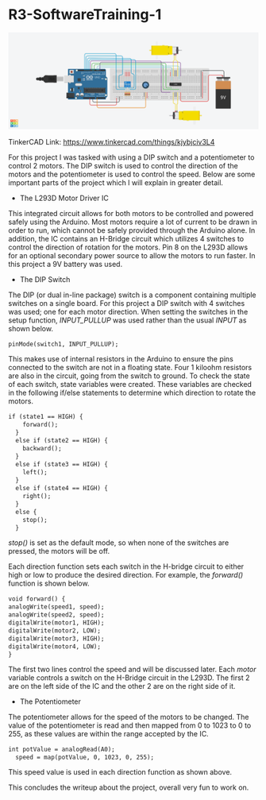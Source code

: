 # R3-SoftwareTraining-1
 
![TinkerCAD Circuit Design](Circuit_Design.png)

TinkerCAD Link: https://www.tinkercad.com/things/kjybjciv3L4

For this project I was tasked with using a DIP switch and a potentiometer to control 2 motors. The DIP switch is used to control the direction of the motors and the potentiometer is used to control the speed. Below are some important parts of the project which I will explain in greater detail.

- The L293D Motor Driver IC

This integrated circuit allows for both motors to be controlled and powered safely using the Arduino. Most motors require a lot of current to be drawn in order to run, which cannot be safely provided through the Arduino alone. In addition, the IC contains an H-Bridge circuit which utilizes 4 switches to control the direction of rotation for the motors. Pin 8 on the L293D allows for an optional secondary power source to allow the motors to run faster. In this project a 9V battery was used.  

- The DIP Switch

The DIP (or dual in-line package) switch is a component containing multiple switches on a single board. For this project a DIP switch with 4 switches was used; one for each motor direction. When setting the switches in the setup function, *INPUT_PULLUP* was used rather than the usual *INPUT* as shown below.

```
pinMode(switch1, INPUT_PULLUP);
```
This makes use of internal resistors in the Arduino to ensure the pins connected to the switch are not in a floating state. Four 1 kiloohm resistors are also in the circuit, going from the switch to ground. To check the state of each switch, state variables were created. These variables are checked in the following if/else statements to determine which direction to rotate the motors. 
```
if (state1 == HIGH) {
    forward();
  }
  else if (state2 == HIGH) {
    backward();
  }
  else if (state3 == HIGH) {
    left();
  }
  else if (state4 == HIGH) {
    right();
  }
  else {
    stop();
  }
  ```
  *stop()* is set as the default mode, so when none of the switches are pressed, the motors will be off. 

  Each direction function sets each switch in the H-bridge circuit to either high or low to produce the desired direction. For example, the *forward()* function is shown below.
  ```
  void forward() { 
  analogWrite(speed1, speed);
  analogWrite(speed2, speed);
  digitalWrite(motor1, HIGH);
  digitalWrite(motor2, LOW);
  digitalWrite(motor3, HIGH);
  digitalWrite(motor4, LOW);
}
```
The first two lines control the speed and will be discussed later. Each *motor* variable controls a switch on the H-Bridge circuit in the L293D. The first 2 are on the left side of the IC and the other 2 are on the right side of it.

- The Potentiometer

The potentiometer allows for the speed of the motors to be changed. The value of the potentiometer is read and then mapped from 0 to 1023 to 0 to 255, as these values are within the range accepted by the IC. 
```
int potValue = analogRead(A0);
  speed = map(potValue, 0, 1023, 0, 255);
```

This speed value is used in each direction function as shown above. 

This concludes the writeup about the project, overall very fun to work on. 
